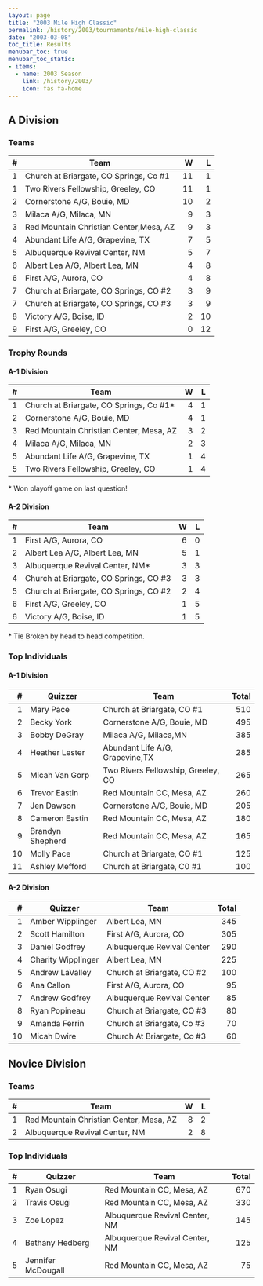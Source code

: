 ```yaml
---
layout: page
title: "2003 Mile High Classic"
permalink: /history/2003/tournaments/mile-high-classic
date: "2003-03-08"
toc_title: Results
menubar_toc: true
menubar_toc_static:
- items:
  - name: 2003 Season
    link: /history/2003/
    icon: fas fa-home
---
```


## A Division

### Teams

|    # | Team                                   |    W |    L |
| ---: | -------------------------------------- | ---: | ---: |
|    1 | Church at Briargate, CO Springs, Co #1 |   11 |    1 |
|    1 | Two Rivers Fellowship, Greeley, CO     |   11 |    1 |
|    2 | Cornerstone A/G, Bouie, MD             |   10 |    2 |
|    3 | Milaca A/G, Milaca, MN                 |    9 |    3 |
|    3 | Red Mountain Christian Center,Mesa, AZ |    9 |    3 |
|    4 | Abundant Life A/G, Grapevine, TX       |    7 |    5 |
|    5 | Albuquerque Revival Center, NM         |    5 |    7 |
|    6 | Albert Lea A/G, Albert Lea, MN         |    4 |    8 |
|    6 | First A/G, Aurora, CO                  |    4 |    8 |
|    7 | Church at Briargate, CO Springs, CO #2 |    3 |    9 |
|    7 | Church at Briargate, CO Springs, CO #3 |    3 |    9 |
|    8 | Victory A/G, Boise, ID                 |    2 |   10 |
|    9 | First A/G, Greeley, CO                 |    0 |   12 |

### Trophy Rounds

#### A-1 Division

|    # | Team                                    |    W |    L |
| ---: | --------------------------------------- | ---: | ---: |
|    1 | Church at Briargate, CO Springs, Co #1* |    4 |    1 |
|    2 | Cornerstone A/G, Bouie, MD              |    4 |    1 |
|    3 | Red Mountain Christian Center, Mesa, AZ |    3 |    2 |
|    4 | Milaca A/G, Milaca, MN                  |    2 |    3 |
|    5 | Abundant Life A/G, Grapevine, TX        |    1 |    4 |
|    5 | Two Rivers Fellowship, Greeley, CO      |    1 |    4 |

\* Won playoff game on last question!

#### A-2 Division

|    # | Team                                   |    W |    L |
| ---: | -------------------------------------- | ---: | ---: |
|    1 | First A/G, Aurora, CO                  |    6 |    0 |
|    2 | Albert Lea A/G, Albert Lea, MN         |    5 |    1 |
|    3 | Albuquerque Revival Center, NM*        |    3 |    3 |
|    4 | Church at Briargate, CO Springs, CO #3 |    3 |    3 |
|    5 | Church at Briargate, CO Springs, CO #2 |    2 |    4 |
|    6 | First A/G, Greeley, CO                 |    1 |    5 |
|    6 | Victory A/G, Boise, ID                 |    1 |    5 |

\* Tie Broken by head to head competition.

### Top Individuals

#### A-1 Division

|    # | Quizzer          | Team                               | Total |
| ---: | ---------------- | ---------------------------------- | ----: |
|    1 | Mary Pace        | Church at Briargate, CO #1         |   510 |
|    2 | Becky York       | Cornerstone A/G, Bouie, MD         |   495 |
|    3 | Bobby DeGray     | Milaca A/G, Milaca,MN              |   385 |
|    4 | Heather Lester   | Abundant Life A/G, Grapevine,TX    |   285 |
|    5 | Micah Van Gorp   | Two Rivers Fellowship, Greeley, CO |   265 |
|    6 | Trevor Eastin    | Red Mountain CC, Mesa, AZ          |   260 |
|    7 | Jen Dawson       | Cornerstone A/G, Bouie, MD         |   205 |
|    8 | Cameron Eastin   | Red Mountain CC, Mesa, AZ          |   180 |
|    9 | Brandyn Shepherd | Red Mountain CC, Mesa, AZ          |   165 |
|   10 | Molly Pace       | Church at Briargate, CO #1         |   125 |
|   11 | Ashley Mefford   | Church at Briargate, C0 #1         |   100 |

#### A-2 Division

|    # | Quizzer            | Team                       | Total |
| ---: | ------------------ | -------------------------- | ----: |
|    1 | Amber Wipplinger   | Albert Lea, MN             |   345 |
|    2 | Scott Hamilton     | First A/G, Aurora, CO      |   305 |
|    3 | Daniel Godfrey     | Albuquerque Revival Center |   290 |
|    4 | Charity Wipplinger | Albert Lea, MN             |   225 |
|    5 | Andrew LaValley    | Church at Briargate, CO #2 |   100 |
|    6 | Ana Callon         | First A/G, Aurora, CO      |    95 |
|    7 | Andrew Godfrey     | Albuquerque Revival Center |    85 |
|    8 | Ryan Popineau      | Church at Briargate, CO #3 |    80 |
|    9 | Amanda Ferrin      | Church at Briargate, Co #3 |    70 |
|   10 | Micah Dwire        | Church At Briargate, Co #3 |    60 |

## Novice Division

### Teams

|    # | Team                                    |    W |    L |
| ---: | --------------------------------------- | ---: | ---: |
|    1 | Red Mountain Christian Center, Mesa, AZ |    8 |    2 |
|    2 | Albuquerque Revival Center, NM          |    2 |    8 |

### Top Individuals

|    # | Quizzer            | Team                           | Total |
| ---: | ------------------ | ------------------------------ | ----: |
|    1 | Ryan Osugi         | Red Mountain CC, Mesa, AZ      |   670 |
|    2 | Travis Osugi       | Red Mountain CC, Mesa, AZ      |   330 |
|    3 | Zoe Lopez          | Albuquerque Revival Center, NM |   145 |
|    4 | Bethany Hedberg    | Albuquerque Revival Center, NM |   125 |
|    5 | Jennifer McDougall | Red Mountain CC, Mesa, AZ      |    75 |

